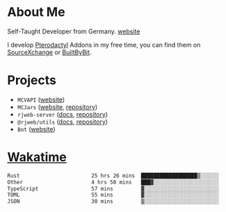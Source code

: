 # About Me

Self-Taught Developer from Germany. [website](https://rjansen.dev)

I develop [Pterodactyl](https://pterodactyl.io) Addons in my free time, you can find
them on [SourceXchange](https://www.sourcexchange.net/teams/356/profile) or [BuiltByBit](https://builtbybit.com/search/3078009).

# Projects

- `MCVAPI` ([website](https://versions.mcjars.app))
- `MCJars` ([website](https://mcjars.app), [repository](https://github.com/0x7d8/mcjar))
- `rjweb-server` ([docs](https://server.rjweb.dev), [repository](https://github.com/0x7d8/NPM_WEB-SERVER))
- `@rjweb/utils` ([docs](https://utils.rjweb.dev), [repository](https://github.com/0x7d8/rjweb-utils))
- `Bot` ([website](https://bot.rjns.dev))

# [Wakatime](https://wakatime.com/@0x7d8)

<!--START_SECTION:waka-->

```txt
Rust                       25 hrs 26 mins  ██████████████████▒░░░░░░   73.71 %
Other                      4 hrs 50 mins   ███▓░░░░░░░░░░░░░░░░░░░░░   14.05 %
TypeScript                 57 mins         ▓░░░░░░░░░░░░░░░░░░░░░░░░   02.80 %
TOML                       55 mins         ▓░░░░░░░░░░░░░░░░░░░░░░░░   02.70 %
JSON                       30 mins         ▒░░░░░░░░░░░░░░░░░░░░░░░░   01.48 %
```

<!--END_SECTION:waka-->
